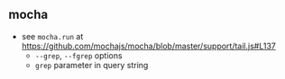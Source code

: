 ## mocha

* see `mocha.run` at https://github.com/mochajs/mocha/blob/master/support/tail.js#L137
  * `--grep`, `--fgrep` options
  * `grep` parameter in query string
